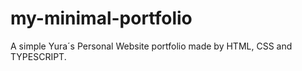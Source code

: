 # my-minimal-portfolio

A simple Yura´s Personal Website portfolio made by HTML, CSS and TYPESCRIPT.
